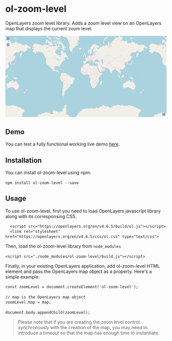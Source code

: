 # ol-zoom-level

OpenLayers zoom level library. Adds a zoom level view on an OpenLayers map that displays the current zoom level.

![Preview](preview.png)

## Demo

You can test a fully functional working live demo [here](https://codepen.io/bampakoa/full/gKBKMB/).

## Installation

You can install ol-zoom-level using npm:

`npm install ol-zoom-level --save`

## Usage

To use ol-zoom-level, first you need to load OpenLayers javascript library along with its corresponsing CSS.

```
  <script src="https://openlayers.org/en/v4.6.5/build/ol.js"></script>
  <link rel="stylesheet" href="https://openlayers.org/en/v4.6.5/css/ol.css" type="text/css">
```
Then, load the ol-zoom-level library from `node_modules`

`<script src="./node_modules/ol-zoom-level/build.js"></script>`

Finally, in your existing OpenLayers application, add ol-zoom-level HTML element and pass the OpenLayers map object as a property. Here's a simple example:

```
const zoomLevel = document.createElement('ol-zoom-level');

// map is the OpenLayers map object
zoomLevel.map = map;

document.body.appendChild(zoomLevel);
```

> Please note that if you are creating the zoom level control synchronously with the creation of the map, you may need to introduce a timeout so that the map has enough time to instantiate.

